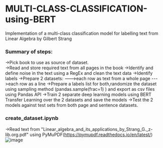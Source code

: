 # MULTI-CLASS-CLASSIFICATION-using-BERT
Implementation of a multi-class classification model for labelling text from Linear Algebra by Gilbert Strang

### Summary of steps:
->Pick book to use as source of dataset.<br/>
->Read and store required text from all pages in the book
->Identify and define noise in the text using a RegEx and clean the text data
->Identify labels
->Prepare 2 datasets: 
--->each row as text from a whole page
--->each row as a line 
->Prepare a labels list for both,randomize the dataset using sampling method (pandas.sample(frac=1) ) and export as csv files using Pandas API
->Train 2 separate deep learning models using BERT Transfer Learning over the 2 datasets and save the models
->Test the 2 models against test sets from both page and sentence datasets.

### create_dataset.ipynb
->Read text from "Linear_algebra_and_its_applications_by_Strang_G._z-lib.org.pdf" using PyMuPDF(https://pymupdf.readthedocs.io/en/latest/)
![image](https://user-images.githubusercontent.com/80392139/151307854-fa9d9844-9842-4880-ac18-1a248049dcee.png)

